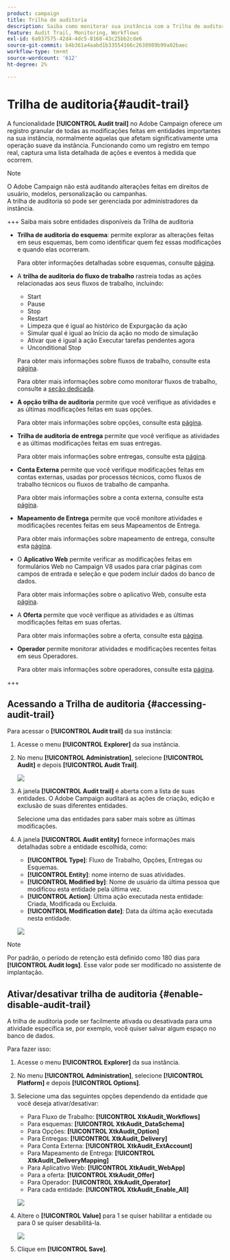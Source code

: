 ```yaml
---
product: campaign
title: Trilha de auditoria
description: Saiba como monitorar sua instância com a Trilha de auditoria do Campaign
feature: Audit Trail, Monitoring, Workflows
exl-id: 6a937575-42d4-4dc5-8168-43c25bb2cde6
source-git-commit: b4b361a4aabd1b33554166c2638989b99a02baec
workflow-type: tm+mt
source-wordcount: '612'
ht-degree: 2%

---
```


# Trilha de auditoria{#audit-trail}

A funcionalidade **[!UICONTROL Audit trail]** no Adobe Campaign oferece um registro granular de todas as modificações feitas em entidades importantes na sua instância, normalmente aquelas que afetam significativamente uma operação suave da instância. Funcionando como um registro em tempo real, captura uma lista detalhada de ações e eventos à medida que ocorrem.

>[!NOTE]
>
>O Adobe Campaign não está auditando alterações feitas em direitos de usuário, modelos, personalização ou campanhas.\
>A trilha de auditoria só pode ser gerenciada por administradores da instância.

+++ Saiba mais sobre entidades disponíveis da Trilha de auditoria

* **Trilha de auditoria do esquema**: permite explorar as alterações feitas em seus esquemas, bem como identificar quem fez essas modificações e quando elas ocorreram.

  Para obter informações detalhadas sobre esquemas, consulte [página](../dev/schemas.md).

* A **trilha de auditoria do fluxo de trabalho** rastreia todas as ações relacionadas aos seus fluxos de trabalho, incluindo:

   * Start
   * Pause
   * Stop
   * Restart
   * Limpeza que é igual ao histórico de Expurgação da ação
   * Simular qual é igual ao Início da ação no modo de simulação
   * Ativar que é igual à ação Executar tarefas pendentes agora
   * Unconditional Stop

  Para obter mais informações sobre fluxos de trabalho, consulte esta [página](../../automation/workflow/about-workflows.md).

  Para obter mais informações sobre como monitorar fluxos de trabalho, consulte a [seção dedicada](../../automation/workflow/monitor-workflow-execution.md).

* **A opção trilha de auditoria** permite que você verifique as atividades e as últimas modificações feitas em suas opções.

  Para obter mais informações sobre opções, consulte esta [página](https://experienceleague.adobe.com/pt-br/docs/campaign-classic/using/installing-campaign-classic/appendices/configuring-campaign-options).

* **Trilha de auditoria de entrega** permite que você verifique as atividades e as últimas modificações feitas em suas entregas.

  Para obter mais informações sobre entregas, consulte esta [página](../start/create-message.md).

* **Conta Externa** permite que você verifique modificações feitas em contas externas, usadas por processos técnicos, como fluxos de trabalho técnicos ou fluxos de trabalho de campanha.

  Para obter mais informações sobre a conta externa, consulte esta [página](../config/external-accounts.md).

* **Mapeamento de Entrega** permite que você monitore atividades e modificações recentes feitas em seus Mapeamentos de Entrega.

  Para obter mais informações sobre mapeamento de entrega, consulte esta [página](../audiences/target-mappings.md).

* O **Aplicativo Web** permite verificar as modificações feitas em formulários Web no Campaign V8 usados para criar páginas com campos de entrada e seleção e que podem incluir dados do banco de dados.

  Para obter mais informações sobre o aplicativo Web, consulte esta [página](../dev/webapps.md).

* A **Oferta** permite que você verifique as atividades e as últimas modificações feitas em suas ofertas.

  Para obter mais informações sobre a oferta, consulte esta [página](../interaction/interaction.md).

* **Operador** permite monitorar atividades e modificações recentes feitas em seus Operadores.

  Para obter mais informações sobre operadores, consulte esta [página](../interaction/interaction-operators.md).

+++

## Acessando a Trilha de auditoria {#accessing-audit-trail}

Para acessar o **[!UICONTROL Audit trail]** da sua instância:

1. Acesse o menu **[!UICONTROL Explorer]** da sua instância.

1. No menu **[!UICONTROL Administration]**, selecione **[!UICONTROL Audit]** e depois **[!UICONTROL Audit Trail]**.

   ![](assets/audit-trail-1.png)

1. A janela **[!UICONTROL Audit trail]** é aberta com a lista de suas entidades. O Adobe Campaign auditará as ações de criação, edição e exclusão de suas diferentes entidades.

   Selecione uma das entidades para saber mais sobre as últimas modificações.

1. A janela **[!UICONTROL Audit entity]** fornece informações mais detalhadas sobre a entidade escolhida, como:

   * **[!UICONTROL Type]**: Fluxo de Trabalho, Opções, Entregas ou Esquemas.
   * **[!UICONTROL Entity]**: nome interno de suas atividades.
   * **[!UICONTROL Modified by]**: Nome de usuário da última pessoa que modificou esta entidade pela última vez.
   * **[!UICONTROL Action]**: Última ação executada nesta entidade: Criada, Modificada ou Excluída.
   * **[!UICONTROL Modification date]**: Data da última ação executada nesta entidade.

   ![](assets/audit-trail-2.png)

>[!NOTE]
>
>Por padrão, o período de retenção está definido como 180 dias para **[!UICONTROL Audit logs]**. Esse valor pode ser modificado no assistente de implantação.

## Ativar/desativar trilha de auditoria {#enable-disable-audit-trail}

A trilha de auditoria pode ser facilmente ativada ou desativada para uma atividade específica se, por exemplo, você quiser salvar algum espaço no banco de dados.

Para fazer isso:

1. Acesse o menu **[!UICONTROL Explorer]** da sua instância.

1. No menu **[!UICONTROL Administration]**, selecione **[!UICONTROL Platform]** e depois **[!UICONTROL Options]**.

1. Selecione uma das seguintes opções dependendo da entidade que você deseja ativar/desativar:

   * Para Fluxo de Trabalho: **[!UICONTROL XtkAudit_Workflows]**
   * Para esquemas: **[!UICONTROL XtkAudit_DataSchema]**
   * Para Opções: **[!UICONTROL XtkAudit_Option]**
   * Para Entregas: **[!UICONTROL XtkAudit_Delivery]**
   * Para Conta Externa: **[!UICONTROL XtkAudit_ExtAccount]**
   * Para Mapeamento de Entrega: **[!UICONTROL XtkAudit_DeliveryMapping]**
   * Para Aplicativo Web: **[!UICONTROL XtkAudit_WebApp]**
   * Para a oferta: **[!UICONTROL XtkAudit_Offer]**
   * Para Operador: **[!UICONTROL XtkAudit_Operator]**
   * Para cada entidade: **[!UICONTROL XtkAudit_Enable_All]**

   ![](assets/audit-trail-3.png)

1. Altere o **[!UICONTROL Value]** para 1 se quiser habilitar a entidade ou para 0 se quiser desabilitá-la.

   ![](assets/audit-trail-4.png)

1. Clique em **[!UICONTROL Save]**.
